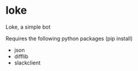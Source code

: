 # loke
Loke, a simple bot

Requires the following python packages (pip install)
- json
- difflib
- slackclient
